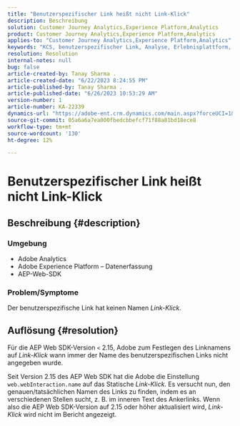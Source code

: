 ```yaml
---
title: "Benutzerspezifischer Link heißt nicht Link-Klick"
description: Beschreibung
solution: Customer Journey Analytics,Experience Platform,Analytics
product: Customer Journey Analytics,Experience Platform,Analytics
applies-to: "Customer Journey Analytics,Experience Platform,Analytics"
keywords: "KCS, benutzerspezifischer Link, Analyse, Erlebnisplattform, Link-Klick, Web-SDK"
resolution: Resolution
internal-notes: null
bug: false
article-created-by: Tanay Sharma .
article-created-date: "6/22/2023 8:24:55 PM"
article-published-by: Tanay Sharma .
article-published-date: "6/26/2023 10:53:29 AM"
version-number: 1
article-number: KA-22339
dynamics-url: "https://adobe-ent.crm.dynamics.com/main.aspx?forceUCI=1&pagetype=entityrecord&etn=knowledgearticle&id=0b3f78d4-3a11-ee11-8f6d-6045bd006295"
source-git-commit: 05a6a6a7ea000fbedcbbefcf71f88a81bd18ece8
workflow-type: tm+mt
source-wordcount: '130'
ht-degree: 12%

---
```


# Benutzerspezifischer Link heißt nicht Link-Klick

## Beschreibung {#description}


### <b>Umgebung</b>

- Adobe Analytics
- Adobe Experience Platform – Datenerfassung
- AEP-Web-SDK


### <b>Problem/Symptome</b>

Der benutzerspezifische Link hat keinen Namen *Link-Klick.*


## Auflösung {#resolution}


Für die AEP Web SDK-Version `<` 2.15, Adobe zum Festlegen des Linknamens auf *Link-Klick* wann immer der Name des benutzerspezifischen Links nicht angegeben wurde.

Seit Version 2.15 des AEP Web SDK hat die Adobe die Einstellung `web.webInteraction.name` auf das Statische *Link-Klick*. Es versucht nun, den genauen/tatsächlichen Namen des Links zu finden, indem es an verschiedenen Stellen sucht, z. B. im inneren Text des Ankerlinks. Wenn also die AEP Web SDK-Version auf 2.15 oder höher aktualisiert wird, *Link-Klick* wird nicht im Bericht angezeigt.
